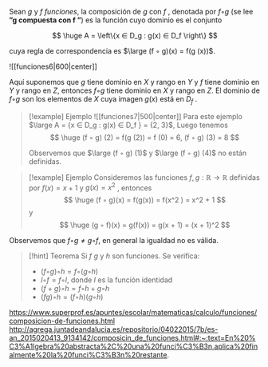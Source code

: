 Sean $g$ y $f$ _funciones_, la composición de $g$ con $f$ , denotada por $f ◦ g$ (se lee **”g compuesta con f ”**) es la función cuyo dominio es el conjunto 

$$
\huge A = \left\{x ∈ D_g : g(x) ∈ D_f \right\}
$$

cuya regla de correspondencia es $\large (f ◦ g)(x) = f(g (x))$.

![[funciones6|600|center]]

Aquí suponemos que $g$ tiene dominio en $X$ y rango en $Y$ y $f$ tiene dominio en $Y$ y rango en $Z$, entonces $f ◦ g$ tiene dominio en $X$ y rango en $Z$. El dominio de $f ◦ g$ son los elementos de $X$ cuya imagen $g (x)$ está en $D_f$ .

> [!example] Ejemplo
> ![[funciones7|500|center]]
> Para este ejemplo $\large A = {x ∈ D_g : g(x) ∈ D_f } = {2, 3}$, Luego tenemos
> $$
> \huge (f ◦ g) (2) = f(g (2)) = f (0) = 6, (f ◦ g) (3) = 8
> $$
> 
> Observemos que $\large (f ◦ g) (1)$ y $\large (f ◦ g) (4)$ no están definidas.

> [!example] Ejemplo
> Consideremos las funciones $f, g : \mathbb{R} → \mathbb{R}$ definidas por $f(x) = x + 1$ y $g(x) = x^2$ , entonces
> $$
> \huge (f ◦ g)(x) = f(g(x)) = f(x^2 ) = x^2 + 1
> $$
> y
> $$
> \huge (g ◦ f)(x) = g(f(x)) = g(x + 1) = (x + 1)^2
> $$

Observemos que $f ◦ g \neq g ◦ f$, en general la igualdad no es válida.

> [!hint] Teorema
> Si $f$ $g$ y $h$ son funciones. Se verifica:
> - $(f ◦ g) ◦ h = f ◦ (g ◦ h)$
> - $I ◦ f = f ◦ I$, donde $I$ es la función identidad
> - $(f + g) ◦ h = f ◦ h + g ◦ h$
> - $(fg) ◦ h = (f ◦ h)(g ◦ h)$


https://www.superprof.es/apuntes/escolar/matematicas/calculo/funciones/composicion-de-funciones.html
http://agrega.juntadeandalucia.es/repositorio/04022015/7b/es-an_2015020413_9134142/composicin_de_funciones.html#:~:text=En%20%C3%A1lgebra%20abstracta%2C%20una%20funci%C3%B3n,aplica%20finalmente%20la%20funci%C3%B3n%20restante.